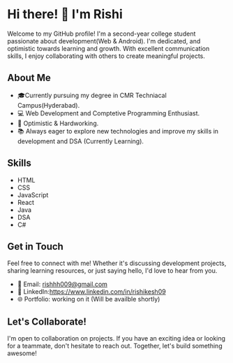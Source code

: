 # Hi there! 👋 I'm Rishi

Welcome to my GitHub profile! I'm a second-year college student passionate about development(Web & Android). I'm dedicated, and optimistic towards learning and growth. With excellent communication skills, I enjoy collaborating with others to create meaningful projects.

## About Me

- 🎓Currently pursuing my degree in CMR Techniacal Campus(Hyderabad).
- 💻 Web Development and Comptetive Programming Enthusiast.
- 🌟 Optimistic & Hardworking.
- 📚 Always eager to explore new technologies and improve my skills in development and DSA (Currently Learning).

## Skills

- HTML
- CSS
- JavaScript
- React
- Java
- DSA
- C#

## Get in Touch

Feel free to connect with me! Whether it's discussing development projects, sharing learning resources, or just saying hello, I'd love to hear from you.

- 📧 Email: rishhh009@gmail.com
- 💼 LinkedIn:https://www.linkedin.com/in/rishikesh09
- 🌐 Portfolio: working on it (Will be availble shortly)

## Let's Collaborate!

I'm open to collaboration on projects. If you have an exciting idea or looking for a teammate, don't hesitate to reach out. Together, let's build something awesome!
